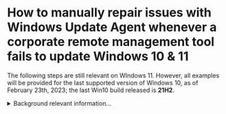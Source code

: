 # How to manually repair issues with Windows Update Agent whenever a corporate remote management tool fails to update Windows 10 & 11
The following steps are still relevant on WIndows 11. However, all examples will be provided for the last supported version of Windows 10, as of February 23th, 2023; the last Win10 build released is **21H2**.

<details>
<summary>Background relevant information...</summary>
- Servicing Stack Updates are shipped by Microsoft separately from the Cumulative Updates because they modify **side-by-side assemblies** required to install Windows Updates that are located on the Windows Component Store (on path **C:\Windows\WinSxS** by default).  
_Sources:_ 
-- https://learn.microsoft.com/en-us/windows-hardware/manufacture/desktop/manage-the-component-store?view=windows-11

</details>


